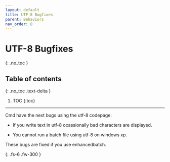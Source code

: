```yaml
---
layout: default
title: UTF-8 Bugfixes
parent: Behaviors
nav_order: 8
---
```


# UTF-8 Bugfixes
{: .no_toc }

## Table of contents
{: .no_toc .text-delta }

1. TOC
{:toc}

---

Cmd have the next bugs using the utf-8 codepage:

- If you write text in utf-8 ocassionally bad characters are displayed.

- You cannot run a batch file using utf-8 on windows xp.

These bugs are fixed if you use enhancedbatch.

{: .fs-6 .fw-300 }

